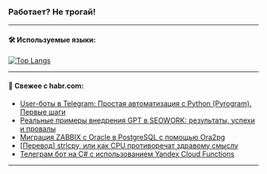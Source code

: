 ### Работает? Не трогай!

---
<!--
#### 🛠️ Technical stack:

![Java](https://img.shields.io/badge/Java-informational?logo=Oracle&style=flat&logoColor=white&color=FF4500)
![Kotlin](https://img.shields.io/badge/Kotlin-informational?logo=Kotlin&style=flat&logoColor=white&color=774D97)
![TS](https://img.shields.io/badge/TypeScript-informational?logo=typeScript&style=flat&logoColor=black&color=017acc)
![Python](https://img.shields.io/badge/Python-informational?logo=Python&style=flat&logoColor=black&color=ffdd54) <br>
![Spring](https://img.shields.io/badge/Spring-informational?logo=Spring&style=flat&logoColor=white&color=6DB33F) 
![SpringBoot](https://img.shields.io/badge/SpringBoot-informational?logo=SpringBoot&style=flat&logoColor=white&color=6DB33F)
![Nest](https://img.shields.io/badge/NestJS-informational?logo=NestJS&style=flat&logoColor=white&color=E0234E) 
![NodeJS](https://img.shields.io/badge/NodeJS-informational?logo=node.js&style=flat&logoColor=white&color=70A760)<br>
![PostgreSQL](https://img.shields.io/badge/PostgreSQL-informational?logo=PostgreSQL&style=flat&logoColor=white&color=DAA520)
![MongoDB](https://img.shields.io/badge/MongoDB-informational?logo=MongoDB&style=flat&logoColor=white&color=870000)
![Apache](https://img.shields.io/badge/Apache-informational?logo=apache&style=flat&logoColor=white&color=f74e28)

___ 
-->

#### 🛠️ Используемые языки:

[![Top Langs](https://github-readme-stats-u2qms2cxw-advtsettinggmailcoms-projects.vercel.app/api/top-langs/?username=zloylis&langs_count=10&hide_title=true&title_color=e6edf3&size_weight=0.5&count_weight=0.5&layout=compact&hide_progress=true&hide_border=true&theme=dracula)](https://github.com/zloylis)

<!---


####  :octocat:&nbsp;&nbsp; Статистика:

![GitHub stats](https://github-readme-stats-u2qms2cxw-advtsettinggmailcoms-projects.vercel.app/api?username=zloylis&show_icons=true&hide_border=true&theme=dracula&title_color=e6edf3&include_all_commits=true&count_private=true&hide_rank=false&hide_title=true&rank_icon=github)
-->
---

#### 💬 Свежее с habr.com:

<!-- BLOG-POST-LIST:START -->
- [User-боты в Telegram: Простая автоматизация с Python &lpar;Pyrogram&rpar;. Первые шаги](https://habr.com/ru/companies/amvera/articles/838204/?utm_source=habrahabr&utm_medium=rss&utm_campaign=838204)
- [Реальные примеры внедрения GPT в SEOWORK: результаты, успехи и провалы](https://habr.com/ru/articles/838236/?utm_source=habrahabr&utm_medium=rss&utm_campaign=838236)
- [Миграция ZABBIX с Oracle в PostgreSQL с помощью Ora2pg](https://habr.com/ru/articles/838228/?utm_source=habrahabr&utm_medium=rss&utm_campaign=838228)
- [[Перевод] strlcpy, или как CPU противоречат здравому смыслу](https://habr.com/ru/articles/838116/?utm_source=habrahabr&utm_medium=rss&utm_campaign=838116)
- [Телеграм бот на C# с использованием Yandex Cloud Functions](https://habr.com/ru/articles/838220/?utm_source=habrahabr&utm_medium=rss&utm_campaign=838220)
<!-- BLOG-POST-LIST:END -->

---
